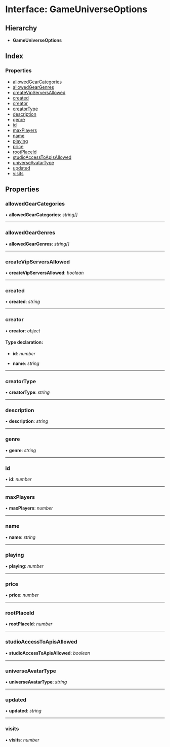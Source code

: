 
# Interface: GameUniverseOptions

## Hierarchy

* **GameUniverseOptions**

## Index

### Properties

* [allowedGearCategories](_structures_game_.gameuniverseoptions.md#allowedgearcategories)
* [allowedGearGenres](_structures_game_.gameuniverseoptions.md#allowedgeargenres)
* [createVipServersAllowed](_structures_game_.gameuniverseoptions.md#createvipserversallowed)
* [created](_structures_game_.gameuniverseoptions.md#created)
* [creator](_structures_game_.gameuniverseoptions.md#creator)
* [creatorType](_structures_game_.gameuniverseoptions.md#creatortype)
* [description](_structures_game_.gameuniverseoptions.md#description)
* [genre](_structures_game_.gameuniverseoptions.md#genre)
* [id](_structures_game_.gameuniverseoptions.md#id)
* [maxPlayers](_structures_game_.gameuniverseoptions.md#maxplayers)
* [name](_structures_game_.gameuniverseoptions.md#name)
* [playing](_structures_game_.gameuniverseoptions.md#playing)
* [price](_structures_game_.gameuniverseoptions.md#price)
* [rootPlaceId](_structures_game_.gameuniverseoptions.md#rootplaceid)
* [studioAccessToApisAllowed](_structures_game_.gameuniverseoptions.md#studioaccesstoapisallowed)
* [universeAvatarType](_structures_game_.gameuniverseoptions.md#universeavatartype)
* [updated](_structures_game_.gameuniverseoptions.md#updated)
* [visits](_structures_game_.gameuniverseoptions.md#visits)

## Properties

### <a id="allowedgearcategories" name="allowedgearcategories"></a>  allowedGearCategories

• **allowedGearCategories**: *string[]*

___

### <a id="allowedgeargenres" name="allowedgeargenres"></a>  allowedGearGenres

• **allowedGearGenres**: *string[]*

___

### <a id="createvipserversallowed" name="createvipserversallowed"></a>  createVipServersAllowed

• **createVipServersAllowed**: *boolean*

___

### <a id="created" name="created"></a>  created

• **created**: *string*

___

### <a id="creator" name="creator"></a>  creator

• **creator**: *object*

#### Type declaration:

* **id**: *number*

* **name**: *string*

___

### <a id="creatortype" name="creatortype"></a>  creatorType

• **creatorType**: *string*

___

### <a id="description" name="description"></a>  description

• **description**: *string*

___

### <a id="genre" name="genre"></a>  genre

• **genre**: *string*

___

### <a id="id" name="id"></a>  id

• **id**: *number*

___

### <a id="maxplayers" name="maxplayers"></a>  maxPlayers

• **maxPlayers**: *number*

___

### <a id="name" name="name"></a>  name

• **name**: *string*

___

### <a id="playing" name="playing"></a>  playing

• **playing**: *number*

___

### <a id="price" name="price"></a>  price

• **price**: *number*

___

### <a id="rootplaceid" name="rootplaceid"></a>  rootPlaceId

• **rootPlaceId**: *number*

___

### <a id="studioaccesstoapisallowed" name="studioaccesstoapisallowed"></a>  studioAccessToApisAllowed

• **studioAccessToApisAllowed**: *boolean*

___

### <a id="universeavatartype" name="universeavatartype"></a>  universeAvatarType

• **universeAvatarType**: *string*

___

### <a id="updated" name="updated"></a>  updated

• **updated**: *string*

___

### <a id="visits" name="visits"></a>  visits

• **visits**: *number*
